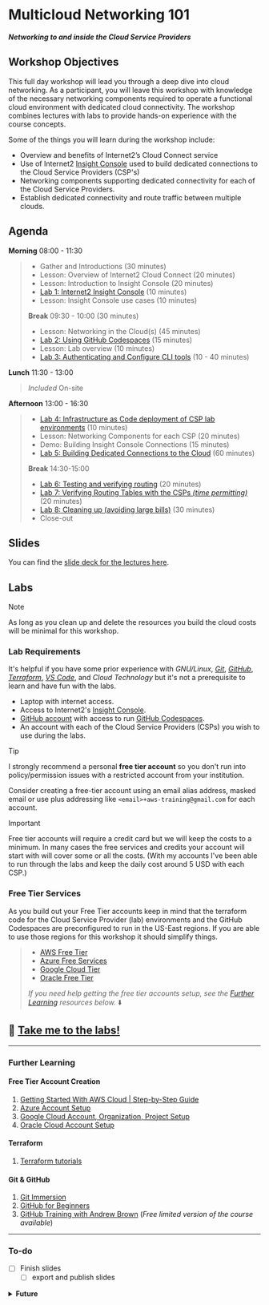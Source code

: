 # Multicloud Networking 101

**_Networking to and inside the Cloud Service Providers_**

## Workshop Objectives

This full day workshop will lead you through a deep dive into cloud networking. As a participant, you will leave this workshop with knowledge of the necessary networking components required to operate a functional cloud environment with dedicated cloud connectivity. The workshop combines lectures with labs to provide hands-on experience with the course concepts.

Some of the things you will learn during the workshop include:

- Overview and benefits of Internet2’s Cloud Connect service
- Use of Internet2 [Insight Console](https://console.internet2.edu) used to build dedicated connections to the Cloud Service Providers (CSP's)
- Networking components supporting dedicated connectivity for each of the Cloud Service Providers.
- Establish dedicated connectivity and route traffic between multiple clouds.

## Agenda

**Morning** 08:00 - 11:30

> - Gather and Introductions (30 minutes)
> - Lesson: Overview of Internet2 Cloud Connect (20 minutes)
> - Lesson: Introduction to Insight Console (20 minutes)
> - [Lab 1: Internet2 Insight Console](lab1.md) (10 minutes)
> - Lesson: Insight Console use cases (10 minutes)
>
> **Break** 09:30 - 10:00 (30 minutes)
>
> - Lesson: Networking in the Cloud(s) (45 minutes)
> - [Lab 2: Using GitHub Codespaces](lab2.md) (15 minutes)
> - Lesson: Lab overview (10 minutes)
> - [Lab 3: Authenticating and Configure CLI tools](lab3.md) (10 - 40 minutes)

**Lunch** 11:30 - 13:00

> _Included_ On-site

**Afternoon** 13:00 - 16:30

> - [Lab 4: Infrastructure as Code deployment of CSP lab environments](lab4.md) (10 minutes)
> - Lesson: Networking Components for each CSP (20 minutes)
> - Demo: Building Insight Console Connections (15 minutes)
> - [Lab 5: Building Dedicated Connections to the Cloud](lab5.md) (60 minutes)
>
> **Break** 14:30-15:00
>
> - [Lab 6: Testing and verifying routing](lab6.md) (20 minutes)
> - [Lab 7: Verifying Routing Tables with the CSPs _(time permitting)_](lab7.md) (20 minutes)
> - [Lab 8: Cleaning up (avoiding large bills)](lab8.md) (30 minutes)
> - Close-out

## Slides

You can find the [slide deck for the lectures here](slides/cloud_networking_101-20241209.pdf).

## Labs

>[!NOTE]
> As long as you clean up and delete the resources you build the cloud costs will be minimal for this workshop.

### Lab Requirements

It's helpful if you have some prior experience with _GNU/Linux_, [_Git_](https://gitimmersion.com/), [_GitHub_](https://docs.github.com/en/get-started), [_Terraform_](https://developer.hashicorp.com/terraform/tutorials), [_VS Code_](https://code.visualstudio.com/docs/getstarted/getting-started), and _Cloud Technology_ but it's not a prerequisite to learn and have fun with the labs.

- Laptop with internet access.
- Access to Internet2's [Insight Console](https://console.internet2.edu/).
- [GitHub account](https://docs.github.com/en/get-started/start-your-journey/creating-an-account-on-github) with access to run [GitHub Codespaces](https://github.com/codespaces).
- An account with each of the Cloud Service Providers (CSPs) you wish to use during the labs.

>[!TIP]
>I strongly recommend a personal **free tier account** so you don't run into policy/permission issues with a restricted account from your institution.
>
>Consider creating a free-tier account using an email alias address, masked email or use plus addressing like `<email>+aws-training@gmail.com` for each account.

>[!IMPORTANT]
>Free tier accounts will require a credit card but we will keep the costs to a minimum. In many cases the free services and credits your account will start with will cover some or all the costs. (With my accounts I've been able to run through the labs and keep the daily cost around 5 USD with each CSP.)

### Free Tier Services

As you build out your Free Tier accounts keep in mind that the terraform code for the Cloud Service Provider (lab) environments and the GitHub Codespaces are preconfigured to run in the US-East regions. If you are able to use those regions for this workshop it should simplify things.

> - [AWS Free Tier](https://aws.amazon.com/free)
> - [Azure Free Services](https://azure.microsoft.com/en-us/pricing/free-services)
> - [Google Cloud Tier](https://cloud.google.com/free)
> - [Oracle Free Tier](https://www.oracle.com/cloud/free)
>
> _If you need help getting the free tier accounts setup, see the [Further Learning](#further-learning) resources below._ :arrow_down:

## :rocket: [Take me to the labs!](lab/README.md)

---

### Further Learning

#### Free Tier Account Creation

1. [Getting Started With AWS Cloud | Step-by-Step Guide](https://youtu.be/CjKhQoYeR4Q?si=FUzdPFAMcd8KxRsR)
2. [Azure Account Setup](https://youtu.be/ZYps6TmBkWk?si=zqWeeu1ab2tV7vui&t=60)
3. [Google Cloud Account, Organization, Project Setup](https://youtu.be/qofqzJbqD3s?si=GSgZ4ngMp7ZOi9nh&t=108)
4. [Oracle Cloud Account Setup](https://www.youtube.com/watch?v=YnsN52hB8EY)

#### Terraform

1. [Terraform tutorials](https://developer.hashicorp.com/terraform/tutorials)

#### Git & GitHub

1. [Git Immersion](https://gitimmersion.com/)
2. [GitHub for Beginners](https://github.blog/tag/github-for-beginners/)
3. [GitHub Training with Andrew Brown](https://www.exampro.co/github-foundations) (_Free limited version of the course available_)

---

### To-do

- [ ] Finish slides
  - [ ] export and publish slides

<details><summary><b>Future</b></summary>

- [ ] Rework code to update SSH config file when public IP changes
- [ ] Get budgets working for
  - [ ] Google Cloud
  - [ ] Oracle Cloud
- [ ] Change base Dockerfile image to reduce size of prebuilt
- [ ] Further optimize Devcontainer environment
- [ ] Breakout slides for each lesson
- [ ] Branches with IaC for Lab solutions?
- [ ] IPv6 addressing
- [ ] Refactor code to make it easier to switch regions
- [ ] Migrate code to OpenTofu
- [ ] Develop 2/3/400 level workshop that builds on this workshop

</details>
